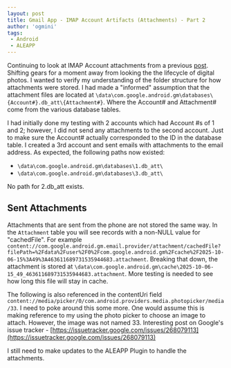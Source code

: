 ```yaml
---
layout: post
title: Gmail App - IMAP Account Artifacts (Attachments) - Part 2
author: 'ogmini'
tags:
 - Android
 - ALEAPP
---
```


Continuing to look at IMAP Account attachments from a previous [post](https://ogmini.github.io/2025/09/24/Gmail-App-IMAP-Account-Attachments.html). Shifting gears for a moment away from looking the the lifecycle of digital photos. I wanted to verify my understanding of the folder structure for how attachments were stored. I had made a "informed" assumption that the attachment files are located at `\data\com.google.android.gm\databases\{Account#}.db_att\{Attachment#}`. Where the Account# and Attachment# come from the various database tables. 

I had initially done my testing with 2 accounts which had Account #s of 1 and 2; however, I did not send any attachments to the second account. Just to make sure the Account# actually corresponded to the ID in the database table. I created a 3rd account and sent emails with attachments to the email address. As expected, the following paths now existed:

- `\data\com.google.android.gm\databases\1.db_att\`
- `\data\com.google.android.gm\databases\3.db_att\`

No path for 2.db_att exists. 

## Sent Attachments

Attachments that are sent from the phone are not stored the same way. In the `Attachment` table you will see records with a non-NULL value for "cachedFile". For example `content://com.google.android.gm.email.provider/attachment/cachedFile?filePath=%2Fdata%2Fuser%2F0%2Fcom.google.android.gm%2Fcache%2F2025-10-06-15%3A49%3A463611689731535944683.attachment`. Breaking that down, the attachment is stored at `\data\com.google.android.gm\cache\2025-10-06-15_49_463611689731535944683.attachment`. More testing is needed to see how long this file will stay in cache. 

The following is also referenced in the contentUri field `content://media/picker/0/com.android.providers.media.photopicker/media/33`. I need to poke around this some more. One would assume this is making reference to my using the photo picker to choose an image to attach. However, the image was not named 33.  Interesting post on Google's issue tracker - [https://issuetracker.google.com/issues/268079113](https://issuetracker.google.com/issues/268079113)

I still need to make updates to the ALEAPP Plugin to handle the attachments.
